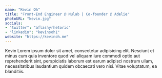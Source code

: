 ```yaml
---
name: "Kevin Oh"
title: "Front-End Engineer @ Nulab | Co-founder @ Adelie"
photoURL: "kevin.jpg"
socials: 
- "twitter": "aflashyrhetoric"
- "linkedin": "kevinsoh1"
website: "https://kevinoh.me"
---
```


Kevin Lorem ipsum dolor sit amet, consectetur adipisicing elit. Nesciunt et minus cum quia inventore quod vel aliquam iure commodi optio aut reprehenderit sint, perspiciatis laborum est earum adipisci nostrum ullam, necessitatibus laudantium quidem obcaecati vero nisi. Vitae voluptatum, ea blanditiis.